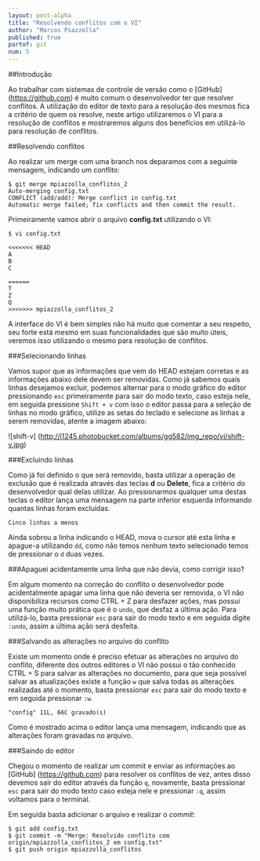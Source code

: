 ```yaml
---
layout: post-alpha
title: "Resolvendo conflitos com o VI"
author: "Marcos Piazzolla"
published: true
partof: git
num: 5
---
```


##Introdução

Ao trabalhar com sistemas de controle de versão como o [GitHub] (https://github.com) é muito comum 
o desenvolvedor ter que resolver conflitos. A utilização do editor de texto para a resolução dos mesmos
fica a critério de quem os resolve, neste artigo utilizaremos o VI para a resolução de conflitos
e mostraremos alguns dos benefícios em utilizá-lo para resolução de conflitos.

##Resolvendo conflitos

Ao realizar um merge com uma branch nos deparamos com a seguinte mensagem, indicando um conflito:
	
    $ git merge mpiazzolla_conflitos_2
	Auto-merging config.txt
	CONFLICT (add/add): Merge conflict in config.txt
	Automatic merge failed; fix conflicts and then commit the result.
 
Primeiramente vamos abrir o arquivo __config.txt__ utilizando o VI:

	$ vi config.txt
	
	<<<<<<< HEAD
	A
	B
	C
	
	======
	T
	Z
	Q
	>>>>>>> mpiazzolla_conflitos_2
	 
A interface do VI é bem simples não há muito que comentar a seu respeito, seu forte está mesmo
em suas funcionalidades que são muito úteis, veremos isso utilizando o mesmo para resolução de conflitos. 

###Selecionando linhas

Vamos supor que as informações que vem do HEAD estejam corretas e as informações abaixo dele devem
ser removidas. Como já sabemos quais linhas desejamos excluir, podemos alternar para o modo gráfico do
editor pressionando `esc` primeiramente para sair do modo texto, caso esteja nele, em seguida pressione
`Shift + v` com isso o editor passa para a seleção de linhas no modo gráfico, utilize as setas do 
teclado e selecione as linhas a serem removidas, atente a imagem abaixo:

![shift-v] (http://i1245.photobucket.com/albums/gg582/img_repo/vi/shift-v.jpg)

###Excluindo linhas

Como já foi definido o que será removido, basta utilizar a operação de exclusão que é realizada através das
teclas __d__ ou __Delete__, fica a critério do desenvolvedor qual delas utilizar. Ao pressionarmos qualquer uma
destas teclas o editor lança uma mensagem na parte inferior esquerda informando quantas linhas foram excluídas.

	Cinco linhas a menos

Ainda sobrou a linha indicando o HEAD, mova o cursor até esta linha e apague-a utilizando `dd`,
como não temos nenhum texto selecionado temos de pressionar o `d` duas vezes.

###Apaguei acidentamente uma linha que não devia, como corrigir isso?

Em algum momento na correção do conflito o desenvolvedor pode acidentalmente apagar uma linha que
não deveria ser removida, o VI não disponibiliza recursos como CTRL + Z para desfazer ações, mas
possui uma função muito prática que é o `undo`, que desfaz a última ação. Para utilizá-lo, basta pressionar 
`esc` para sair do modo texto e em seguida digite `:undo`, assim a última ação será desfeita.

###Salvando as alterações no arquivo do conflito

Existe um momento onde é preciso efetuar as alterações no arquivo do conflito, diferente dos outros editores 
o VI não possui o tão conhecido CTRL + S para salvar as alterações no documento, para que seja
possível salvar as atualizações existe a função `w` que salva todas as alterações realizadas até o momento, 
basta pressionar `esc` para sair do modo texto e em seguida pressionar `:w`.

	"config" 11L, 66C gravado(s)

Como é mostrado acima o editor lança uma mensagem, indicando que as alterações foram gravadas no arquivo.

###Saindo do editor

Chegou o momento de realizar um commit e enviar as informações ao [GitHub] (https://github.com) para
resolver os conflitos de vez, antes disso devemos sair do editor através da função `q`, novamente, basta
pressionar `esc` para sair do modo texto caso esteja nele e pressionar `:q`, assim voltamos para o terminal.

Em seguida basta adicionar o arquivo e realizar o _commit_:
	
	$ git add config.txt
	$ git commit -m "Merge: Resolvido conflito com origin/mpiazzolla_conflitos_2 em config.txt"
	$ git push origin mpiazzolla_conflitos
